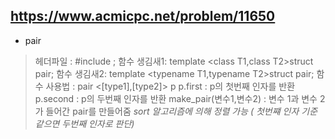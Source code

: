 https://www.acmicpc.net/problem/11650
---

* pair
> 헤더파일 : #include <utility>;
> 함수 생김새1: template <class T1,class T2>struct pair;
> 함수 생김새2: template <typename T1,typename T2>struct pair;
> 함수 사용법 : pair <[type1],[type2]> p
> p.first : p의 첫번째 인자를 반환
> p.second : p의 두번째 인자를 반환
> make_pair(변수1,변수2) : 변수 1과 변수 2가 들어간 pair를 만들어줌
*sort 알고리즘에 의해 정렬 가능 ( 첫번쨰 인자 기준 같으면 두번째 인자로 판단)*
